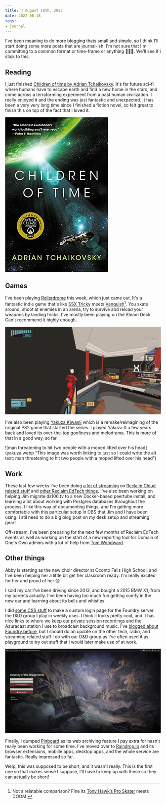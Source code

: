 ```yaml
---
title: 📓 August 18th, 2022
date: 2022-08-18
tags:
- journal
---
```


I've been meaning to do more blogging thats small and simple, so I think I'll start doing some more posts that are journal-ish. I'm not sure that I'm committing to a common format or time-frame or anything 🤷🏻‍♂️. We'll see if i stick to this.

## Reading

I just finished [Children of time by Adrian Tchaikovsky](https://www.fictiondb.com/series/children-of-time-adrian-tchaikovsky~58994.htm). It's far future sci-fi where humans have to escape earth and find a new home in the stars, and come across a terraforming experiment from a past human civilization. I really enjoyed it and the ending was just fantastic and unexpected. It has been a very very long time since I finished a fiction novel, so felt great to finish this on top of the fact that I loved it. 

![cover of Children of Time](childrenoftime.jpg)

## Games

I've been playing [Rollerdrome](https://store.steampowered.com/app/1294420/Rollerdrome/) this week, which just came out. It's a fantastic indie game that's like [SSX Tricky](https://en.wikipedia.org/wiki/SSX_Tricky) meets [Vanquish](https://store.steampowered.com/app/460810/Vanquish)[^1]. You skate around, shoot at enemies in an arena, try to survive and reload your weapons by landing tricks. I've mostly been playing on the Steam Deck. Can't recommend it highly enough.

[^1]:Not a relatable comparison? Fine its [Tony Hawk’s Pro Skater](https://en.wikipedia.org/wiki/Tony_Hawk%27s_Pro_Skater_(video_game)) meets DOOM.

![gif of a roller skater firing a shotgun at a mech](rollerdrome.gif "Look at this and tell me this doesn't look rad as hell.</small>") 

I've also been playing [Yakuza Kiwami](https://store.steampowered.com/app/834530/Yakuza_Kiwami/) which is a remake/reimagining of the original PS2 game that started the series. I played Yakuza 0 a few years back and loved its over-the-top goofiness and melodrama. This is more of that in a good way, so far.

![man threatening to hit two people with a moped lifted over his head](yakuza.webp “This image was worth linking to just so I could write the alt text: man threatening to hit two people with a moped lifted over his head”)

## Work

These last few weeks I've been doing [a lot of streaming](https://video.jadin.me/) on [Reclaim Cloud related stuff](/new-ghost-installer/) and [other Reclaim EdTech things](/understanding-containers-debrief/). I've also been working on helping Jim migrate ds106.tv to a new Docker-based peertube install, and learning a lot about working with Postgres databases throughout the process. I like this way of documenting things, and I'm getting more comfortable with this particular setup in OBS that Jim and I have been using. I stil need to do a big blog post on my desk setup and streaming gear!

Off-stream, I've been preparing for the next few months of Reclaim EdTech events as well as working on the start of a new reporting tool for Domain of One's Own admins with a lot of help from [Tom Woodward](https://bionicteaching.com/).

## Other things

Abby is starting as the new choir director at Oconto Falls High School, and I've been helping her a little bit get her classroom ready. I'm really excited for her and proud of her 😊

I sold my car I've been driving since 2013, and bought a 2015 BMW X1, from my parents actually. I've been having too much fun getting comfy in the new car and learning about its bells and whistles.

I did [some CSS stuff](https://github.com/TaylorJadin/foundryvtt-custom-login/blob/main/foundryvtt/resources/app/public/css/custom.css) to make a custom login page for the Foundry server the D&D group I play in weekly uses. I think it looks pretty cool, and it has nice links to where we keep our private session recordings and the Azuracast station I use to broadcast background music. I've [blogged about Foundry before](https://jadin.me/foundry-on-reclaim-cloud/), but I should do an update on the other tech, radio, and streaming related stuff I do with our D&D group as I've often used it as playground to try out stuff that I would later make use of at work.

![screenshot of the Foundry login page.](foundry_login.png)

Finally, I dumped [Pinboard](https://pinboard.in) as its web archiving feature I pay extra for hasn't really been working for some time. I've moved over to [Raindrop.io](https://raindrop.io) and its browser extensions, mobiile apps, desktop apps, and the whole service are fantastic. Really impressed so far.

Welp, this was supposed to be short, and it wasn't really. This is the first one so that makes sense I suppose, I'll have to keep up with these so they can actually be short!